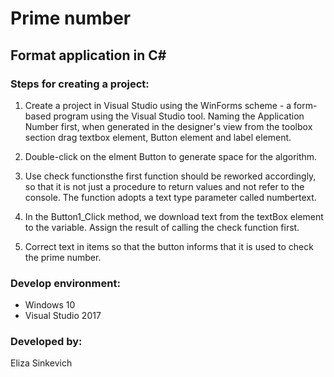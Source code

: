 # Prime number
## Format application in C#

### **Steps for creating a project:**
1. Create a project in Visual Studio using the WinForms scheme - a form-based program using the Visual Studio tool. Naming the Application Number first, when generated in the designer's view from the toolbox section drag textbox element, Button element and label element.

2. Double-click on the elment Button to generate space for the algorithm.

3. Use check functionsthe first function should be reworked accordingly, so that it is not just a procedure to return values and not refer to the console. The function adopts a text type parameter called numbertext.

4. In the Button1_Click method, we download text from the textBox element to the variable. Assign the result of calling the check function first.

5. Correct text in items so that the button informs that it is used to check the prime number.


### **Develop environment:**

  * Windows 10
  * Visual Studio 2017


### **Developed by:**

Eliza Sinkevich
